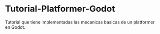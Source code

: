 # Tutorial-Platformer-Godot

Tutorial que tiene implementadas las mecanicas basicas de un platformer en Godot.
